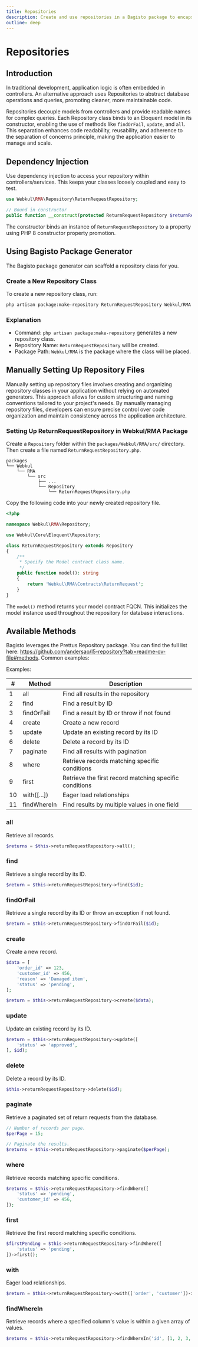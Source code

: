 ```yaml
---
title: Repositories
description: Create and use repositories in a Bagisto package to encapsulate database access for your models.
outline: deep
---
```


# Repositories

## Introduction

In traditional development, application logic is often embedded in controllers. An alternative approach uses Repositories to abstract database operations and queries, promoting cleaner, more maintainable code.

Repositories decouple models from controllers and provide readable names for complex queries. Each Repository class binds to an Eloquent model in its constructor, enabling the use of methods like `findOrFail`, `update`, and `all`. This separation enhances code readability, reusability, and adherence to the separation of concerns principle, making the application easier to manage and scale.

## Dependency Injection

Use dependency injection to access your repository within controllers/services. This keeps your classes loosely coupled and easy to test.

```php
use Webkul\RMA\Repository\ReturnRequestRepository;

// Bound in constructor
public function __construct(protected ReturnRequestRepository $returnRequestRepository) {}
```

The constructor binds an instance of `ReturnRequestRepository` to a property using PHP 8 constructor property promotion.

## Using Bagisto Package Generator

The Bagisto package generator can scaffold a repository class for you.

### Create a New Repository Class

To create a new repository class, run:

```bash
php artisan package:make-repository ReturnRequestRepository Webkul/RMA
```

### Explanation

- Command: `php artisan package:make-repository` generates a new repository class.
- Repository Name: `ReturnRequestRepository` will be created.
- Package Path: `Webkul/RMA` is the package where the class will be placed.

## Manually Setting Up Repository Files

Manually setting up repository files involves creating and organizing repository classes in your application without relying on automated generators. This approach allows for custom structuring and naming conventions tailored to your project's needs. By manually managing repository files, developers can ensure precise control over code organization and maintain consistency across the application architecture.

### Setting Up ReturnRequestRepository in Webkul/RMA Package

Create a `Repository` folder within the `packages/Webkul/RMA/src/` directory. Then create a file named `ReturnRequestRepository.php`.

```text
packages
└── Webkul
    └── RMA
        └── src
            ├── ...
            └── Repository
                └── ReturnRequestRepository.php
```

Copy the following code into your newly created repository file.

```php
<?php

namespace Webkul\RMA\Repository;

use Webkul\Core\Eloquent\Repository;

class ReturnRequestRepository extends Repository
{
    /**
     * Specify the Model contract class name.
     */
    public function model(): string
    {
        return 'Webkul\RMA\Contracts\ReturnRequest';
    }
}
```

The `model()` method returns your model contract FQCN. This initializes the model instance used throughout the repository for database interactions.

## Available Methods

Bagisto leverages the Prettus Repository package. You can find the full list here: https://github.com/andersao/l5-repository?tab=readme-ov-file#methods. Common examples:

Examples:

| # | Method       | Description                                              |
|---|--------------|----------------------------------------------------------|
| 1 | all          | Find all results in the repository                       |
| 2 | find         | Find a result by ID                                      |
| 3 | findOrFail   | Find a result by ID or throw if not found                |
| 4 | create       | Create a new record                                      |
| 5 | update       | Update an existing record by its ID                      |
| 6 | delete       | Delete a record by its ID                                |
| 7 | paginate     | Find all results with pagination                         |
| 8 | where        | Retrieve records matching specific conditions            |
| 9 | first        | Retrieve the first record matching specific conditions   |
|10 | with([...])  | Eager load relationships                                 |
|11 | findWhereIn  | Find results by multiple values in one field             |

### all

Retrieve all records.

```php
$returns = $this->returnRequestRepository->all();
```

### find

Retrieve a single record by its ID.

```php
$return = $this->returnRequestRepository->find($id);
```

### findOrFail

Retrieve a single record by its ID or throw an exception if not found.

```php
$return = $this->returnRequestRepository->findOrFail($id);
```

### create

Create a new record.

```php
$data = [
    'order_id' => 123,
    'customer_id' => 456,
    'reason' => 'Damaged item',
    'status' => 'pending',
];

$return = $this->returnRequestRepository->create($data);
```

### update

Update an existing record by its ID.

```php
$return = $this->returnRequestRepository->update([
    'status' => 'approved',
], $id);
```

### delete

Delete a record by its ID.

```php
$this->returnRequestRepository->delete($id);
```

### paginate

Retrieve a paginated set of return requests from the database.

```php
// Number of records per page.
$perPage = 15;

// Paginate the results.
$returns = $this->returnRequestRepository->paginate($perPage);
```

### where

Retrieve records matching specific conditions.

```php
$returns = $this->returnRequestRepository->findWhere([
    'status' => 'pending',
    'customer_id' => 456,
]);
```

### first

Retrieve the first record matching specific conditions.

```php
$firstPending = $this->returnRequestRepository->findWhere([
    'status' => 'pending',
])->first();
```

### with

Eager load relationships.

```php
$return = $this->returnRequestRepository->with(['order', 'customer'])->find($id);
```

### findWhereIn

Retrieve records where a specified column's value is within a given array of values.

```php
$returns = $this->returnRequestRepository->findWhereIn('id', [1, 2, 3, 4, 5]);
```
